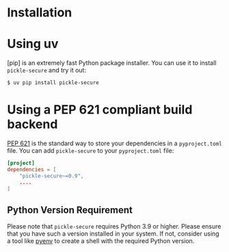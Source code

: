 # Installation

# Using uv

[pip] is an extremely fast Python package installer.
You can use it to install `pickle-secure` and try it out:

```console
$ uv pip install pickle-secure
```

# Using a PEP 621 compliant build backend

[PEP 621] is the standard way to store your dependencies in a `pyproject.toml` file.
You can add `pickle-secure` to your `pyproject.toml` file:

```toml
[project]
dependencies = [
    "pickle-secure~=0.9",
    ....
]
```

## Python Version Requirement

Please note that `pickle-secure` requires Python 3.9 or higher. Please ensure
that you have such a version installed in your system. If not,
consider using a tool like [pyenv] to create a shell with the required Python version.

[uv]: https://github.com/astral-sh/uv
[PEP 621]: https://peps.python.org/pep-0621/
[pyenv]: https://github.com/pyenv/pyenv
